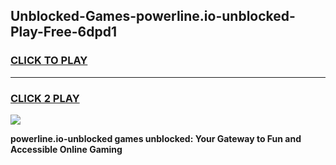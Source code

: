 
## Unblocked-Games-powerline.io-unblocked-Play-Free-6dpd1
<h3>
<a href="https://premium76.site?title=powerline.io-unblocked&ref=15A">CLICK TO PLAY</a></h3>
<hr>

<h3>
<a href="https://premium76.site?title=powerline.io-unblocked&ref=15A">CLICK 2 PLAY</a>
  
</h3>

<a href="https://premium76.site?title=powerline.io-unblocked&ref=15A"><img src="https://clearcache.store/games.png"></a>


**powerline.io-unblocked games unblocked: Your Gateway to Fun and Accessible Online Gaming**

